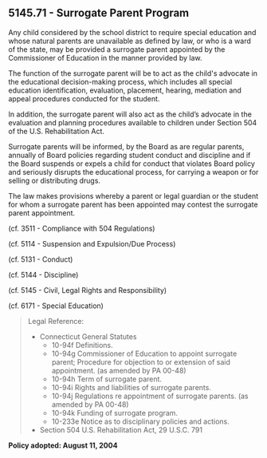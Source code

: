 ## 5145.71 - Surrogate Parent Program

Any child considered by the school district to require special education and whose natural parents are unavailable as defined by law, or who is a ward of the state, may be provided a surrogate parent appointed by the Commissioner of Education in the manner provided by law.

The function of the surrogate parent will be to act as the child's advocate in the educational decision-making process, which includes all special education identification, evaluation, placement, hearing, mediation and appeal procedures conducted for the student.

In addition, the surrogate parent will also act as the child’s advocate in the evaluation and planning procedures available to children under Section 504 of the U.S. Rehabilitation Act.

Surrogate parents will be informed, by the Board as are regular parents, annually of Board policies regarding student conduct and discipline and if the Board suspends or expels a child for conduct that violates Board policy and seriously disrupts the educational process, for carrying a weapon or for selling or distributing drugs.

The law makes provisions whereby a parent or legal guardian or the student for whom a surrogate parent has been appointed may contest the surrogate parent appointment.

(cf. 3511 - Compliance with 504 Regulations)

(cf. 5114 - Suspension and Expulsion/Due Process)

(cf. 5131 - Conduct)

(cf. 5144 - Discipline)

(cf. 5145 - Civil, Legal Rights and Responsibility)

(cf. 6171 - Special Education)

> Legal Reference: 
> 
> * Connecticut General Statutes
>   * 10-94f Definitions.
>   * 10-94g Commissioner of Education to appoint surrogate parent; Procedure for objection to or extension of said appointment. (as amended by PA 00-48)
>   * 10-94h Term of surrogate parent.
>   * 10-94i Rights and liabilities of surrogate parents.
>   * 10-94j Regulations re appointment of surrogate parents. (as amended by PA 00-48)
>   * 10-94k Funding of surrogate program.
>   * 10-233e Notice as to disciplinary policies and actions.
> * Section 504 U.S. Rehabilitation Act, 29 U.S.C. 791

**Policy adopted:  August 11, 2004**


